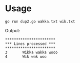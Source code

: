 # Usage 
`go run dup2.go wakka.txt wik.txt`

Output: 

```
***********************
*** Lines processed ***
***********************
3       Wikka wakka wooo
4       Wik wak woo
```